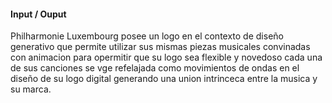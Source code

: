 #### Input / Ouput
Philharmonie Luxembourg posee un logo en el contexto de diseño generativo que permite utilizar sus mismas piezas musicales convinadas con animacion para opermitir que su logo sea flexible y novedoso
cada una de sus canciones se vge refelajada como movimientos de ondas en el diseño de su logo digital generando una union intrinceca entre la musica y su marca. 
